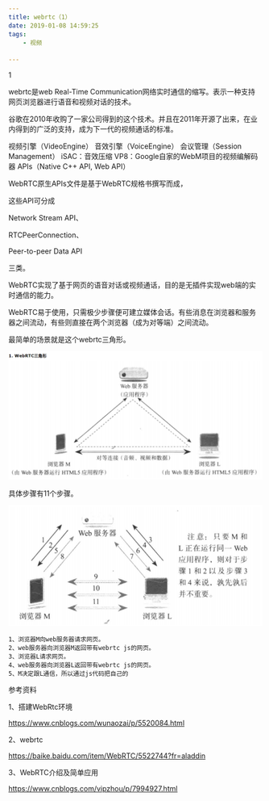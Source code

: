 ```yaml
---
title: webrtc（1）
date: 2019-01-08 14:59:25
tags:
	- 视频

---
```


1

webrtc是web Real-Time Communication网络实时通信的缩写。表示一种支持网页浏览器进行语音和视频对话的技术。

谷歌在2010年收购了一家公司得到的这个技术。并且在2011年开源了出来，在业内得到的广泛的支持，成为下一代的视频通话的标准。

视频引擎（VideoEngine）
音效引擎（VoiceEngine）
会议管理（Session Management）
iSAC：音效压缩
VP8：Google自家的WebM项目的视频编解码器
APIs（Native C++ API, Web API）

WebRTC原生APIs文件是基于WebRTC规格书撰写而成，

这些API可分成

Network Stream API、 

RTCPeerConnection、

Peer-to-peer Data API

三类。

WebRTC实现了基于网页的语音对话或视频通话，目的是无插件实现web端的实时通信的能力。



WebRTC易于使用，只需极少步骤便可建立媒体会话。有些消息在浏览器和服务器之间流动，有些则直接在两个浏览器（成为对等端）之间流动。

最简单的场景就是这个webrtc三角形。

![1597053074038](../images/random_name/1597053074038.png)



具体步骤有11个步骤。

![1597053132977](../images/random_name/1597053132977.png)

```
1、浏览器M向web服务器请求网页。
2、web服务器向浏览器M返回带有webrtc js的网页。
3、浏览器L请求网页。
4、web服务器向浏览器L返回带有webrtc js的网页。
5、M决定跟L通信，所以通过js代码把自己的
```



参考资料

1、搭建WebRtc环境

https://www.cnblogs.com/wunaozai/p/5520084.html

2、webrtc

https://baike.baidu.com/item/WebRTC/5522744?fr=aladdin

3、WebRTC介绍及简单应用

https://www.cnblogs.com/vipzhou/p/7994927.html